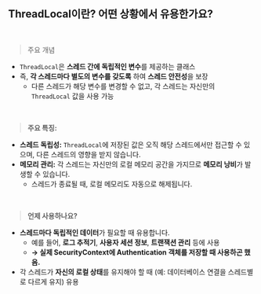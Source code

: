## ThreadLocal이란? 어떤 상황에서 유용한가요?

<br/>

> 주요 개념
>
- `ThreadLocal`은 **스레드 간에 독립적인 변수**를 제공하는 클래스
- 즉, **각 스레드마다 별도의 변수를 갖도록** 하여 **스레드 안전성**을 보장
    - 다른 스레드가 해당 변수를 변경할 수 없고, 각 스레드는 자신만의 `ThreadLocal` 값을 사용 가능

<br/>

> **주요 특징:**
>
- **스레드 독립성:** `ThreadLocal`에 저장된 값은 오직 해당 스레드에서만 접근할 수 있으며, 다른 스레드의 영향을 받지 않습니다.
- **메모리 관리:** 각 스레드는 자신만의 로컬 메모리 공간을 가지므로 **메모리 낭비**가 발생할 수 있습니다.
    - 스레드가 종료될 때, 로컬 메모리도 자동으로 해제됩니다.

<br/>

> **언제 사용하나요?**
>
- **스레드마다 독립적인 데이터**가 필요할 때 유용합니다.
    - 예를 들어, **로그 추적기**, **사용자 세션 정보**, **트랜잭션 관리** 등에 사용
    - **→ 실제 SecurityContext에 Authentication 객체를 저장할 때 사용하곤 했음.**
- 각 스레드가 **자신의 로컬 상태**를 유지해야 할 때 (예: 데이터베이스 연결을 스레드별로 다르게 유지) 유용